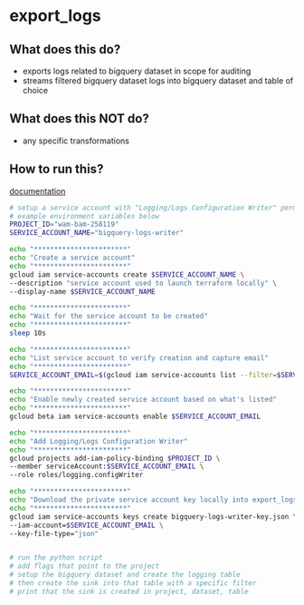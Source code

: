 # export_logs

## What does this do?

- exports logs related to bigquery dataset in scope for auditing
- streams filtered bigquery dataset logs into bigquery dataset and table of choice

## What does this NOT do?

- any specific transformations

## How to run this?

[documentation](https://cloud.google.com/logging/docs/api/tasks/exporting-logs)

```bash
# setup a service account with "Logging/Logs Configuration Writer" permissions
# example environment variables below
PROJECT_ID="wam-bam-258119"
SERVICE_ACCOUNT_NAME="bigquery-logs-writer"

echo "***********************"
echo "Create a service account"
echo "***********************"
gcloud iam service-accounts create $SERVICE_ACCOUNT_NAME \
--description "service account used to launch terraform locally" \
--display-name $SERVICE_ACCOUNT_NAME

echo "***********************"
echo "Wait for the service account to be created"
echo "***********************"
sleep 10s

echo "***********************"
echo "List service account to verify creation and capture email"
echo "***********************"
SERVICE_ACCOUNT_EMAIL=$(gcloud iam service-accounts list --filter=$SERVICE_ACCOUNT_NAME | grep -v "^NAME"  | head -n 1 | awk '{print $2}')

echo "***********************"
echo "Enable newly created service account based on what's listed"
echo "***********************"
gcloud beta iam service-accounts enable $SERVICE_ACCOUNT_EMAIL

echo "***********************"
echo "Add Logging/Logs Configuration Writer"
echo "***********************"
gcloud projects add-iam-policy-binding $PROJECT_ID \
--member serviceAccount:$SERVICE_ACCOUNT_EMAIL \
--role roles/logging.configWriter

echo "***********************"
echo "Download the private service account key locally into export_logs folder"
echo "***********************"
gcloud iam service-accounts keys create bigquery-logs-writer-key.json \
--iam-account=$SERVICE_ACCOUNT_EMAIL \
--key-file-type="json"


# run the python script
# add flags that point to the project
# setup the bigquery dataset and create the logging table
# then create the sink into that table with a specific filter
# print that the sink is created in project, dataset, table
```
